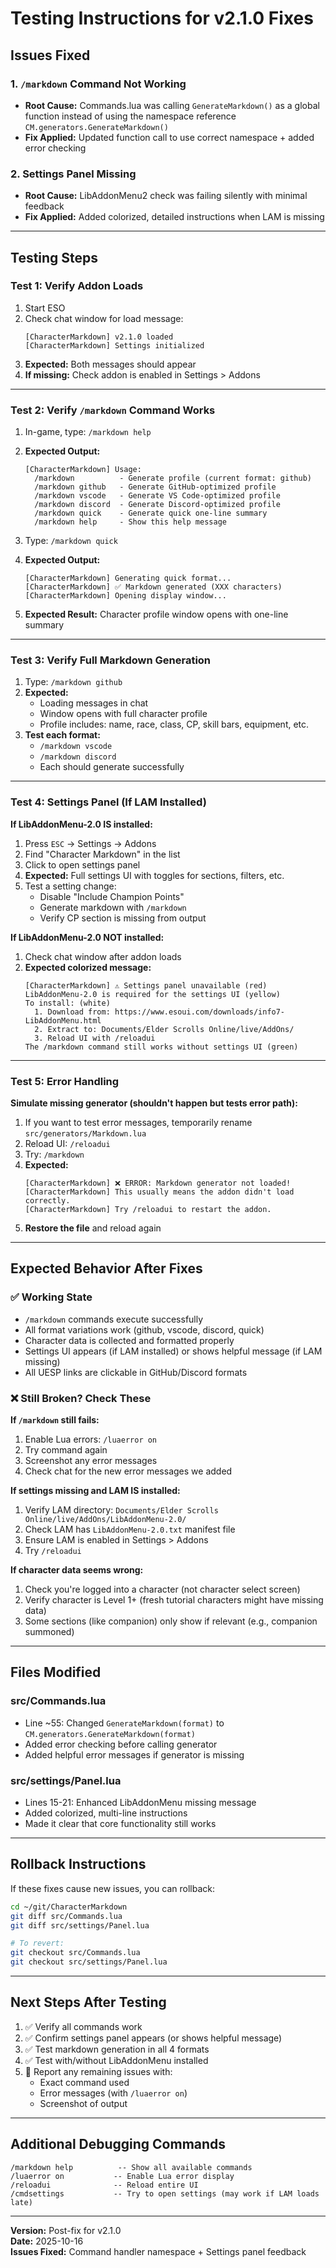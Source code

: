 # Testing Instructions for v2.1.0 Fixes

## Issues Fixed

### 1. **`/markdown` Command Not Working**
- **Root Cause:** Commands.lua was calling `GenerateMarkdown()` as a global function instead of using the namespace reference `CM.generators.GenerateMarkdown()`
- **Fix Applied:** Updated function call to use correct namespace + added error checking

### 2. **Settings Panel Missing**
- **Root Cause:** LibAddonMenu2 check was failing silently with minimal feedback
- **Fix Applied:** Added colorized, detailed instructions when LAM is missing

---

## Testing Steps

### **Test 1: Verify Addon Loads**
1. Start ESO
2. Check chat window for load message:
   ```
   [CharacterMarkdown] v2.1.0 loaded
   [CharacterMarkdown] Settings initialized
   ```
3. **Expected:** Both messages should appear
4. **If missing:** Check addon is enabled in Settings > Addons

---

### **Test 2: Verify `/markdown` Command Works**
1. In-game, type: `/markdown help`
2. **Expected Output:**
   ```
   [CharacterMarkdown] Usage:
     /markdown          - Generate profile (current format: github)
     /markdown github   - Generate GitHub-optimized profile
     /markdown vscode   - Generate VS Code-optimized profile
     /markdown discord  - Generate Discord-optimized profile
     /markdown quick    - Generate quick one-line summary
     /markdown help     - Show this help message
   ```

3. Type: `/markdown quick`
4. **Expected Output:**
   ```
   [CharacterMarkdown] Generating quick format...
   [CharacterMarkdown] ✅ Markdown generated (XXX characters)
   [CharacterMarkdown] Opening display window...
   ```

5. **Expected Result:** Character profile window opens with one-line summary

---

### **Test 3: Verify Full Markdown Generation**
1. Type: `/markdown github`
2. **Expected:** 
   - Loading messages in chat
   - Window opens with full character profile
   - Profile includes: name, race, class, CP, skill bars, equipment, etc.
3. **Test each format:**
   - `/markdown vscode`
   - `/markdown discord`
   - Each should generate successfully

---

### **Test 4: Settings Panel (If LAM Installed)**

**If LibAddonMenu-2.0 IS installed:**
1. Press `ESC` → Settings → Addons
2. Find "Character Markdown" in the list
3. Click to open settings panel
4. **Expected:** Full settings UI with toggles for sections, filters, etc.
5. Test a setting change:
   - Disable "Include Champion Points"
   - Generate markdown with `/markdown`
   - Verify CP section is missing from output

**If LibAddonMenu-2.0 NOT installed:**
1. Check chat window after addon loads
2. **Expected colorized message:**
   ```
   [CharacterMarkdown] ⚠️ Settings panel unavailable (red)
   LibAddonMenu-2.0 is required for the settings UI (yellow)
   To install: (white)
     1. Download from: https://www.esoui.com/downloads/info7-LibAddonMenu.html
     2. Extract to: Documents/Elder Scrolls Online/live/AddOns/
     3. Reload UI with /reloadui
   The /markdown command still works without settings UI (green)
   ```

---

### **Test 5: Error Handling**

**Simulate missing generator (shouldn't happen but tests error path):**
1. If you want to test error messages, temporarily rename `src/generators/Markdown.lua`
2. Reload UI: `/reloadui`
3. Try: `/markdown`
4. **Expected:**
   ```
   [CharacterMarkdown] ❌ ERROR: Markdown generator not loaded!
   [CharacterMarkdown] This usually means the addon didn't load correctly.
   [CharacterMarkdown] Try /reloadui to restart the addon.
   ```
5. **Restore the file** and reload again

---

## Expected Behavior After Fixes

### ✅ **Working State**
- `/markdown` commands execute successfully
- All format variations work (github, vscode, discord, quick)
- Character data is collected and formatted properly
- Settings UI appears (if LAM installed) or shows helpful message (if LAM missing)
- All UESP links are clickable in GitHub/Discord formats

### ❌ **Still Broken? Check These**

**If `/markdown` still fails:**
1. Enable Lua errors: `/luaerror on`
2. Try command again
3. Screenshot any error messages
4. Check chat for the new error messages we added

**If settings missing and LAM IS installed:**
1. Verify LAM directory: `Documents/Elder Scrolls Online/live/AddOns/LibAddonMenu-2.0/`
2. Check LAM has `LibAddonMenu-2.0.txt` manifest file
3. Ensure LAM is enabled in Settings > Addons
4. Try `/reloadui`

**If character data seems wrong:**
1. Check you're logged into a character (not character select screen)
2. Verify character is Level 1+ (fresh tutorial characters might have missing data)
3. Some sections (like companion) only show if relevant (e.g., companion summoned)

---

## Files Modified

### **src/Commands.lua**
- Line ~55: Changed `GenerateMarkdown(format)` to `CM.generators.GenerateMarkdown(format)`
- Added error checking before calling generator
- Added helpful error messages if generator is missing

### **src/settings/Panel.lua**
- Lines 15-21: Enhanced LibAddonMenu missing message
- Added colorized, multi-line instructions
- Made it clear that core functionality still works

---

## Rollback Instructions

If these fixes cause new issues, you can rollback:

```bash
cd ~/git/CharacterMarkdown
git diff src/Commands.lua
git diff src/settings/Panel.lua

# To revert:
git checkout src/Commands.lua
git checkout src/settings/Panel.lua
```

---

## Next Steps After Testing

1. ✅ Verify all commands work
2. ✅ Confirm settings panel appears (or shows helpful message)
3. ✅ Test markdown generation in all 4 formats
4. ✅ Test with/without LibAddonMenu installed
5. 📝 Report any remaining issues with:
   - Exact command used
   - Error messages (with `/luaerror on`)
   - Screenshot of output

---

## Additional Debugging Commands

```
/markdown help          -- Show all available commands
/luaerror on           -- Enable Lua error display
/reloadui              -- Reload entire UI
/cmdsettings           -- Try to open settings (may work if LAM loads late)
```

---

**Version:** Post-fix for v2.1.0  
**Date:** 2025-10-16  
**Issues Fixed:** Command handler namespace + Settings panel feedback
